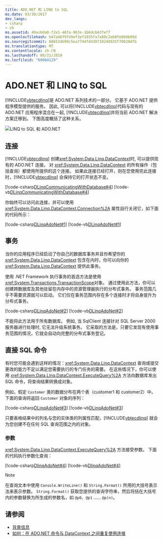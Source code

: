 ```yaml
---
title: ADO.NET 和 LINQ to SQL
ms.date: 03/30/2017
dev_langs:
- csharp
- vb
ms.assetid: 49ac6da0-f2e1-46fa-963e-1b6dcb63fef7
ms.openlocfilehash: b47a46f9fd9ef3ef1935fa7a88c2e60fe80db09d
ms.sourcegitcommit: 68653db98c5ea7744fd438710248935f70020dfb
ms.translationtype: MT
ms.contentlocale: zh-CN
ms.lasthandoff: 08/22/2019
ms.locfileid: "69964129"
---
```

# <a name="adonet-and-linq-to-sql"></a>ADO.NET 和 LINQ to SQL
[!INCLUDE[vbtecdlinq](../../../../../../includes/vbtecdlinq-md.md)]是 ADO.NET 系列技术的一部分。 它基于 ADO.NET 提供程序模型提供的服务。 因此, 可以将[!INCLUDE[vbtecdlinq](../../../../../../includes/vbtecdlinq-md.md)]代码与现有的 ADO.NET 应用程序混合在一起, [!INCLUDE[vbtecdlinq](../../../../../../includes/vbtecdlinq-md.md)]并将当前 ADO.NET 解决方案迁移到。 下图高度概括了这种关系。  
  
 ![LINQ to SQL 和 ADO.NET](../../../../../../docs/framework/data/adonet/sql/linq/media/dlinq-3.png "DLinq_3")  
  
## <a name="connections"></a>连接  
 [!INCLUDE[vbtecdlinq](../../../../../../includes/vbtecdlinq-md.md)] 创建<xref:System.Data.Linq.DataContext>时, 可以提供现有的 ADO.NET 连接。 对 <xref:System.Data.Linq.DataContext> 的所有操作（包括查询）都使用所提供的这个连接。 如果此连接已经打开，则在您使用完此连接时，[!INCLUDE[vbtecdlinq](../../../../../../includes/vbtecdlinq-md.md)] 会保持它的打开状态不变。  
  
 [!code-csharp[DLinqCommunicatingWithDatabase#4](../../../../../../samples/snippets/csharp/VS_Snippets_Data/DLinqCommunicatingWithDatabase/cs/Program.cs#4)]
 [!code-vb[DLinqCommunicatingWithDatabase#4](../../../../../../samples/snippets/visualbasic/VS_Snippets_Data/DLinqCommunicatingWithDatabase/vb/Module1.vb#4)]  
  
 你始终可以访问此连接，并可以使用 <xref:System.Data.Linq.DataContext.Connection%2A> 属性自行关闭它，如下面的代码所示：  
  
 [!code-csharp[DLinqAdoNet#1](../../../../../../samples/snippets/csharp/VS_Snippets_Data/DLinqAdoNet/cs/Program.cs#1)]
 [!code-vb[DLinqAdoNet#1](../../../../../../samples/snippets/visualbasic/VS_Snippets_Data/DLinqAdoNet/vb/Module1.vb#1)]  
  
## <a name="transactions"></a>事务  
 当你的应用程序已经启动了你自己的数据库事务并且你希望你的 <xref:System.Data.Linq.DataContext> 包含在内时，你可以向你的 <xref:System.Data.Linq.DataContext> 提供此事务。  
  
 使用 .NET Framework 执行事务的首选方法是使用<xref:System.Transactions.TransactionScope>对象。 通过使用此方法，你可以创建跨数据库及其他驻留在内存中的资源管理器执行的分布式事务。 事务范围几乎不需要资源就可以启动。 它们仅在事务范围内存在多个连接时才将自身提升为分布式事务。  
  
 [!code-csharp[DLinqAdoNet#2](../../../../../../samples/snippets/csharp/VS_Snippets_Data/DLinqAdoNet/cs/Program.cs#2)]
 [!code-vb[DLinqAdoNet#2](../../../../../../samples/snippets/visualbasic/VS_Snippets_Data/DLinqAdoNet/vb/Module1.vb#2)]  
  
 不能将此方法用于所有数据库。 例如, 当 SqlClient 连接针对 SQL Server 2000 服务器进行处理时, 它无法升级系统事务。 它采取的方法是，只要它发现有使用事务范围的情况，它就会自动向完整的分布式事务登记。  
  
## <a name="direct-sql-commands"></a>直接 SQL 命令  
 有时您可能会遇到这样的情况：<xref:System.Data.Linq.DataContext> 查询或提交更改的能力不足以满足您需要执行的专门任务的需要。 在这些情况下，你可以使用 <xref:System.Data.Linq.DataContext.ExecuteQuery%2A> 方法向数据库发出 SQL 命令，将查询结果转换成对象。  
  
 例如，假定 `Customer` 类的数据分布在两个表（customer1 和 customer2）中。 下面的查询将返回 `Customer` 对象的序列：  
  
 [!code-csharp[DLinqAdoNet#3](../../../../../../samples/snippets/csharp/VS_Snippets_Data/DLinqAdoNet/cs/Program.cs#3)]
 [!code-vb[DLinqAdoNet#3](../../../../../../samples/snippets/visualbasic/VS_Snippets_Data/DLinqAdoNet/vb/Module1.vb#3)]  
  
 只要表格结果中的列名与您的实体类的列属性匹配，[!INCLUDE[vbtecdlinq](../../../../../../includes/vbtecdlinq-md.md)] 就会为您创建不在任何 SQL 查询范围之内的对象。  
  
### <a name="parameters"></a>参数  
 <xref:System.Data.Linq.DataContext.ExecuteQuery%2A> 方法接受参数。 下面的代码执行参数化查询：  
  
 [!code-csharp[DlinqAdoNet#4](../../../../../../samples/snippets/csharp/VS_Snippets_Data/DLinqAdoNet/cs/Program.cs#4)]
 [!code-vb[DlinqAdoNet#4](../../../../../../samples/snippets/visualbasic/VS_Snippets_Data/DLinqAdoNet/vb/Module1.vb#4)]  
  
> [!NOTE]
> 在查询文本中使用 `Console.WriteLine()` 和 `String.Format()` 所用的大括号表示法来表示参数。 `String.Format()` 获取您提供的查询字符串，然后将括在大括号内的参数替换为所生成的参数名，如 `@p0`、`@p1` …… `@p(n)`。  
  
## <a name="see-also"></a>请参阅

- [背景信息](../../../../../../docs/framework/data/adonet/sql/linq/background-information.md)
- [如何：在 ADO.NET 命令与 DataContext 之间重复使用连接](../../../../../../docs/framework/data/adonet/sql/linq/how-to-reuse-a-connection-between-an-ado-net-command-and-a-datacontext.md)

